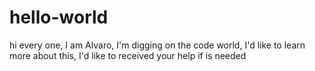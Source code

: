 # hello-world

hi every one, I am Alvaro, I'm digging on the code world, I'd like to learn more about this, I'd like to 
received your help if is needed
